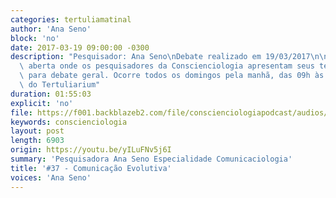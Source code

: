 ```yaml
---
categories: tertuliamatinal
author: 'Ana Seno'
block: 'no'
date: 2017-03-19 09:00:00 -0300
description: "Pesquisador: Ana Seno\nDebate realizado em 19/03/2017\n\nTertúlia Matinal é a reunião\
  \ aberta onde os pesquisadores da Conscienciologia apresentam seus temas de estudo\
  \ para debate geral. Ocorre todos os domingos pela manhã, das 09h às 10h45, no auditório\
  \ do Tertuliarium"
duration: 01:55:03
explicit: 'no'
file: https://f001.backblazeb2.com/file/conscienciologiapodcast/audios/yILuFNv5j6I.mp3
keywords: conscienciologia
layout: post
length: 6903
origin: https://youtu.be/yILuFNv5j6I
summary: 'Pesquisadora Ana Seno Especialidade Comunicaciologia'
title: '#37 - Comunicação Evolutiva'
voices: 'Ana Seno'
---
```


